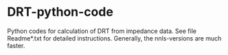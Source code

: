 # DRT-python-code
Python codes for calculation of DRT from impedance data. 
See file Readme*.txt for detailed instructions. 
Generally, the nnls-versions are much faster.
